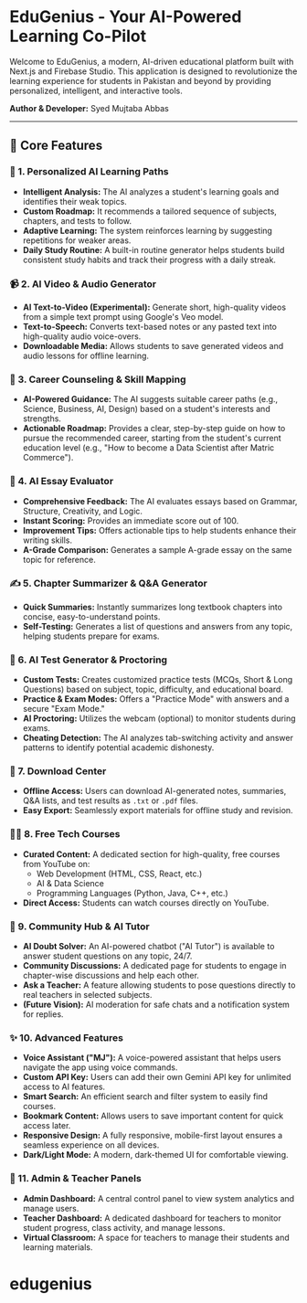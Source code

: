 # EduGenius - Your AI-Powered Learning Co-Pilot

Welcome to EduGenius, a modern, AI-driven educational platform built with Next.js and Firebase Studio. This application is designed to revolutionize the learning experience for students in Pakistan and beyond by providing personalized, intelligent, and interactive tools.

**Author & Developer:** Syed Mujtaba Abbas

---

## 🚀 Core Features

### 🧠 1. Personalized AI Learning Paths
-   **Intelligent Analysis:** The AI analyzes a student's learning goals and identifies their weak topics.
-   **Custom Roadmap:** It recommends a tailored sequence of subjects, chapters, and tests to follow.
-   **Adaptive Learning:** The system reinforces learning by suggesting repetitions for weaker areas.
-   **Daily Study Routine:** A built-in routine generator helps students build consistent study habits and track their progress with a daily streak.

### 📹 2. AI Video & Audio Generator
-   **AI Text-to-Video (Experimental):** Generate short, high-quality videos from a simple text prompt using Google's Veo model.
-   **Text-to-Speech:** Converts text-based notes or any pasted text into high-quality audio voice-overs.
-   **Downloadable Media:** Allows students to save generated videos and audio lessons for offline learning.

### 💼 3. Career Counseling & Skill Mapping
-   **AI-Powered Guidance:** The AI suggests suitable career paths (e.g., Science, Business, AI, Design) based on a student's interests and strengths.
-   **Actionable Roadmap:** Provides a clear, step-by-step guide on how to pursue the recommended career, starting from the student's current education level (e.g., "How to become a Data Scientist after Matric Commerce").

### 📝 4. AI Essay Evaluator
-   **Comprehensive Feedback:** The AI evaluates essays based on Grammar, Structure, Creativity, and Logic.
-   **Instant Scoring:** Provides an immediate score out of 100.
-   **Improvement Tips:** Offers actionable tips to help students enhance their writing skills.
-   **A-Grade Comparison:** Generates a sample A-grade essay on the same topic for reference.

### ✍️ 5. Chapter Summarizer & Q&A Generator
-   **Quick Summaries:** Instantly summarizes long textbook chapters into concise, easy-to-understand points.
-   **Self-Testing:** Generates a list of questions and answers from any topic, helping students prepare for exams.

### 🧪 6. AI Test Generator & Proctoring
-   **Custom Tests:** Creates customized practice tests (MCQs, Short & Long Questions) based on subject, topic, difficulty, and educational board.
-   **Practice & Exam Modes:** Offers a "Practice Mode" with answers and a secure "Exam Mode."
-   **AI Proctoring:** Utilizes the webcam (optional) to monitor students during exams.
-   **Cheating Detection:** The AI analyzes tab-switching activity and answer patterns to identify potential academic dishonesty.

### 📁 7. Download Center
-   **Offline Access:** Users can download AI-generated notes, summaries, Q&A lists, and test results as `.txt` or `.pdf` files.
-   **Easy Export:** Seamlessly export materials for offline study and revision.

### 🧑‍💻 8. Free Tech Courses
-   **Curated Content:** A dedicated section for high-quality, free courses from YouTube on:
    -   Web Development (HTML, CSS, React, etc.)
    -   AI & Data Science
    -   Programming Languages (Python, Java, C++, etc.)
-   **Direct Access:** Students can watch courses directly on YouTube.

### 💬 9. Community Hub & AI Tutor
-   **AI Doubt Solver:** An AI-powered chatbot ("AI Tutor") is available to answer student questions on any topic, 24/7.
-   **Community Discussions:** A dedicated page for students to engage in chapter-wise discussions and help each other.
-   **Ask a Teacher:** A feature allowing students to pose questions directly to real teachers in selected subjects.
-   **(Future Vision):** AI moderation for safe chats and a notification system for replies.

### ✨ 10. Advanced Features
-   **Voice Assistant ("MJ"):** A voice-powered assistant that helps users navigate the app using voice commands.
-   **Custom API Key:** Users can add their own Gemini API key for unlimited access to AI features.
-   **Smart Search:** An efficient search and filter system to easily find courses.
-   **Bookmark Content:** Allows users to save important content for quick access later.
-   **Responsive Design:** A fully responsive, mobile-first layout ensures a seamless experience on all devices.
-   **Dark/Light Mode:** A modern, dark-themed UI for comfortable viewing.

### 🔐 11. Admin & Teacher Panels
-   **Admin Dashboard:** A central control panel to view system analytics and manage users.
-   **Teacher Dashboard:** A dedicated dashboard for teachers to monitor student progress, class activity, and manage lessons.
-   **Virtual Classroom:** A space for teachers to manage their students and learning materials.
# edugenius
